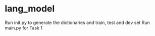 # lang_model 
Run init.py to generate the dictionaries and train, test and dev set 
Run main.py for Task 1 
